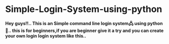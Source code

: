 # Simple-Login-System-using-python
**Hey guys!!.. This is an Simple command line login system🖧 using python🐍..
this is for beginners,if you are beginner give it a try and you can create your own login login system like this..**
